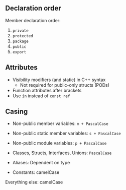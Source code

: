 ## Declaration order

Member declaration order:
1. `private`
2. `protected`
3. `package`
4. `public`
5. `export`

## Attributes

- Visibility modifiers (and static) in C++ syntax
    - Not required for public-only structs (PODs)
- Function attributes after brackets
- Use `in` instead of `const ref`

## Casing

- Non-public member variables: `m + PascalCase`
- Non-public static member variables: `s + PascalCase`
- Non-public module variables: `p + PascalCase`

- Classes, Structs, Interfaces, Unions: `PascalCase`
- Aliases: Dependent on type
- Constants: camelCase

Everything else: camelCase
